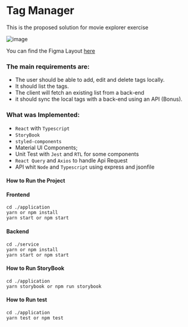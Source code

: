 # Tag Manager

This is the proposed solution for movie explorer exercise

![image](https://user-images.githubusercontent.com/43358208/233895269-bc05a76f-016a-4336-86ed-0ec8f4b45a69.png)

You can find the Figma Layout [here](https://www.figma.com/file/Yz5gWbPOX3t7sKM9T1ExE6/tag-manager?node-id=3%3A6&t=l7wj2lxF1K44RQ8J-1)

### The main requirements are:

- The user should be able to add, edit and delete tags locally.
- It should list the tags.
- The client will fetch an existing list from a back-end
- it should sync the local tags with a back-end using an API (Bonus).

### What was Implemented:

- `React` with `Typescript`
- `StoryBook`
- `styled-components`
- Material UI Components;
- Unit Test with `Jest` and `RTL` for some components
- `React Query` and `Axios` to handle Api Request
- API whit `Node` and `Typescript` using express and jsonfile

#### How to Run the Project

#### Frontend
    cd ./application
    yarn or npm install
    yarn start or npm start

#### Backend
    cd ./service
    yarn or npm install
    yarn start or npm start
    
#### How to Run StoryBook
    cd ./application
    yarn storybook or npm run storybook

#### How to Run test
    cd ./application
    yarn test or npm test

